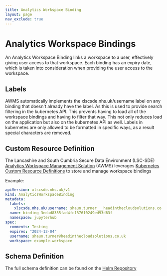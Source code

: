 ```yaml
---
title: Analytics Workspace Binding
layout: page
nav_exclude: true
---
```


# Analytics Workspace Bindings
An Analytics Workspace Binding links a workspace to a user, effectively giving user access to that workspace. Each binding has an expiry date, which is taken into consideration when providing the user access to the workspace. 

## Labels
AWMS automatically implements the xlscsde.nhs.uk/username label on any binding that doesn't already have the label. As this is used to provide search filtering in the kubernetes API. This prevents having to load all of the workspace bindings and having to filter that way. This not only reduces load on the application but also on the kubernetes API as well. Labels in kubernetes are only allowed to be formatted in specific ways, as a result special characters are removed.

## Custom Resource Definition
The Lancashire and South Cumbria Secure Data Environment (LSC-SDE) [Analytics Workspace Management Solution](../../Analytics-Workspace-Management-Solution.md) (AWMS) leverages [Kubernetes Custom Resource Definitions](https://kubernetes.io/docs/tasks/extend-kubernetes/custom-resources/custom-resource-definitions/) to store and manage workspace bindings

Example:
```yaml
apiVersion: xlscsde.nhs.uk/v1
kind: AnalyticsWorkspaceBinding
metadata:
  labels:
    xlscsde.nhs.uk/username: shaun.turner___headinthecloudsolutions.co.uk
  name: binding-3edad8355fad4fc187610249ed93d63f
  namespace: jupyterhub
spec:
  comments: Testing
  expires: "2024-12-04"
  username: shaun.turner@headinthecloudsolutions.co.uk
  workspace: example-workspace
```

## Schema Definition
The full schema definition can be found on the [Helm Repository](https://github.com/lsc-sde/iac-helm-analytics-workspace-management/blob/main/templates/AnalyticsWorkspaceBinding.yaml)
